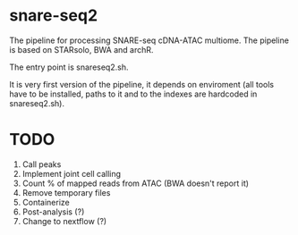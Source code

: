 # snare-seq2
The pipeline for processing SNARE-seq cDNA-ATAC multiome. The pipeline is based on STARsolo, BWA and archR.

The entry point is snareseq2.sh.

It is very first version of the pipeline, it depends on enviroment (all tools have to be installed, paths to it and to the indexes are hardcoded in snareseq2.sh).

# TODO
1. Call peaks
2. Implement joint cell calling
3. Count % of mapped reads from ATAC (BWA doesn't report it)
4. Remove temporary files
5. Containerize
6. Post-analysis (?)
7. Change to nextflow (?)
